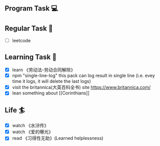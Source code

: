 

## Program Task  💻

## Regular Task  🤡
- [ ] leetcode

## Learning Task 🎯
- [x] learn 《劳动法-劳动合同解除》
- [x] npm "single-line-log"
		this pack can log result in single line (i.e. evey time it logs, it will delete the last logs)
- [x] visit the britannica(大英百科全书) site https://www.britannica.com/
- [x] lean something about [[Corinthians]]
## Life 🏄
- [x] watch 《水浒传》
- [x] watch 《爱的曝光》
- [x] read 《习得性无助》(Learned helplessness)
